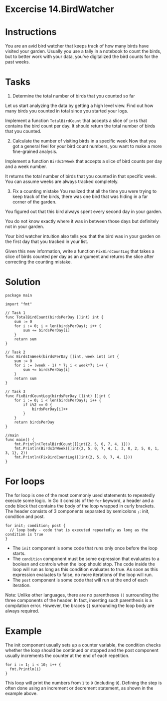 
# Excercise 14.BirdWatcher

# Instructions
You are an avid bird watcher that keeps track of how many birds have visited your garden. Usually you use a tally in a notebook to count the birds, but to better work with your data, you've digitalized the bird counts for the past weeks.

# Tasks
1. Determine the total number of birds that you counted so far

Let us start analyzing the data by getting a high level view. Find out how many birds you counted in total since you started your logs.

Implement a function `TotalBirdCount` that accepts a slice of `int`s that contains the bird count per day. It should return the total number of birds that you counted.

2. Calculate the number of visiting birds in a specific week
Now that you got a general feel for your bird count numbers, you want to make a more fine-grained analysis.

Implement a function `BirdsInWeek` that accepts a slice of bird counts per day and a week number.

It returns the total number of birds that you counted in that specific week. You can assume weeks are always tracked completely.

3. Fix a counting mistake
You realized that all the time you were trying to keep track of the birds, there was one bird that was hiding in a far corner of the garden.

You figured out that this bird always spent every second day in your garden.

You do not know exactly where it was in between those days but definitely not in your garden.

Your bird watcher intuition also tells you that the bird was in your garden on the first day that you tracked in your list.

Given this new information, write a function `FixBirdCountLog` that takes a slice of birds counted per day as an argument and returns the slice after correcting the counting mistake.

# Solution
``` 
package main

import "fmt"

// Task 1
func TotalBirdCount(birdsPerDay []int) int {
	sum := 0
	for i := 0; i < len(birdsPerDay); i++ {
		sum += birdsPerDay[i]
	}
	return sum
}

// Task 2
func BirdsInWeek(birdsPerDay []int, week int) int {
	sum := 0
	for i := (week - 1) * 7; i < week*7; i++ {
		sum += birdsPerDay[i]
	}
	return sum
}

// Task 3
func FixBirdCountLog(birdsPerDay []int) []int {
	for i := 0; i < len(birdsPerDay); i++ {
		if i%2 == 0 {
			birdsPerDay[i]++
		}
	}
	return birdsPerDay
}

//main
func main() {
	fmt.Println(TotalBirdCount([]int{2, 5, 0, 7, 4, 1}))
	fmt.Println(BirdsInWeek([]int{2, 5, 0, 7, 4, 1, 3, 0, 2, 5, 0, 1, 3, 1}, 2))
	fmt.Println(FixBirdCountLog([]int{2, 5, 0, 7, 4, 1}))
}
```

# For loops
The for loop is one of the most commonly used statements to repeatedly execute some logic. In Go it consists of the `for` keyword, a header and a code block that contains the body of the loop wrapped in curly brackets. The header consists of 3 components separated by semicolons `;`: init, condition and post.
```
for init; condition; post {
  // loop body - code that is executed repeatedly as long as the condition is true
}
```

- The `init` component is some code that runs only once before the loop starts.
- The `condition` component must be some expression that evaluates to a boolean and controls when the loop should stop. The code inside the loop will run as long as this condition evaluates to true. As soon as this expression evaluates to false, no more iterations of the loop will run.
- The `post` component is some code that will run at the end of each iteration.

Note: Unlike other languages, there are no parentheses `()` surrounding the three components of the header. In fact, inserting such parenthesis is a compilation error. However, the braces `{}` surrounding the loop body are always required.

# Example
The init component usually sets up a counter variable, the condition checks whether the loop should be continued or stopped and the post component usually increments the counter at the end of each repetition.
```
for i := 1; i < 10; i++ {
  fmt.Println(i)
}
```
This loop will print the numbers from `1` to `9` (including `9`). Defining the step is often done using an increment or decrement statement, as shown in the example above.

